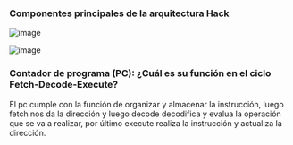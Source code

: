 ### Componentes principales de la arquitectura Hack ###

![image](https://github.com/user-attachments/assets/cddc212a-947b-4376-b5cd-a5070771bba7)



![image](https://github.com/user-attachments/assets/eb3e0889-5457-489a-86c7-54a66c7a944e)



### Contador de programa (PC): ¿Cuál es su función en el ciclo Fetch-Decode-Execute? ###
El pc cumple con la función de organizar y almacenar la instrucción, luego fetch nos da la dirección y luego decode decodifica y evalua la operación que se va a realizar, por último execute realiza la instrucción y actualiza la dirección.








